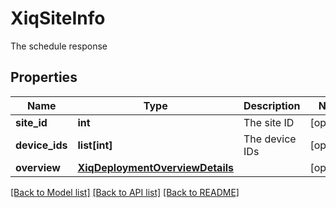 # XiqSiteInfo

The schedule response
## Properties
Name | Type | Description | Notes
------------ | ------------- | ------------- | -------------
**site_id** | **int** | The site ID | [optional] 
**device_ids** | **list[int]** | The device IDs | [optional] 
**overview** | [**XiqDeploymentOverviewDetails**](XiqDeploymentOverviewDetails.md) |  | [optional] 

[[Back to Model list]](../README.md#documentation-for-models) [[Back to API list]](../README.md#documentation-for-api-endpoints) [[Back to README]](../README.md)


